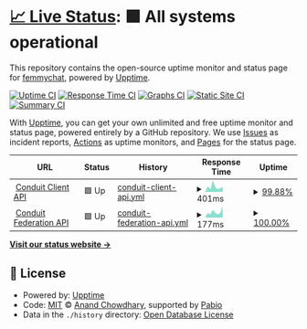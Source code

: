 # [📈 Live Status](https://demo.upptime.js.org): <!--live status--> **🟩 All systems operational**

This repository contains the open-source uptime monitor and status page for [femmychat](https://demo.upptime.js.org), powered by [Upptime](https://github.com/upptime/upptime).

[![Uptime CI](https://github.com/femmychat/femmy-status/workflows/Uptime%20CI/badge.svg)](https://github.com/femmychat/femmy-status/actions?query=workflow%3A%22Uptime+CI%22)
[![Response Time CI](https://github.com/femmychat/femmy-status/workflows/Response%20Time%20CI/badge.svg)](https://github.com/femmychat/femmy-status/actions?query=workflow%3A%22Response+Time+CI%22)
[![Graphs CI](https://github.com/femmychat/femmy-status/workflows/Graphs%20CI/badge.svg)](https://github.com/femmychat/femmy-status/actions?query=workflow%3A%22Graphs+CI%22)
[![Static Site CI](https://github.com/femmychat/femmy-status/workflows/Static%20Site%20CI/badge.svg)](https://github.com/femmychat/femmy-status/actions?query=workflow%3A%22Static+Site+CI%22)
[![Summary CI](https://github.com/femmychat/femmy-status/workflows/Summary%20CI/badge.svg)](https://github.com/femmychat/femmy-status/actions?query=workflow%3A%22Summary+CI%22)

With [Upptime](https://upptime.js.org), you can get your own unlimited and free uptime monitor and status page, powered entirely by a GitHub repository. We use [Issues](https://github.com/femmychat/femmy-status/issues) as incident reports, [Actions](https://github.com/femmychat/femmy-status/actions) as uptime monitors, and [Pages](https://demo.upptime.js.org) for the status page.

<!--start: status pages-->
<!-- This summary is generated by Upptime (https://github.com/upptime/upptime) -->
<!-- Do not edit this manually, your changes will be overwritten -->
<!-- prettier-ignore -->
| URL | Status | History | Response Time | Uptime |
| --- | ------ | ------- | ------------- | ------ |
| <img alt="" src="https://icons.duckduckgo.com/ip3/c.femmy.chat.ico" height="13"> [Conduit Client API](https://c.femmy.chat/_matrix/client/versions) | 🟩 Up | [conduit-client-api.yml](https://github.com/femmychat/femmy-status/commits/HEAD/history/conduit-client-api.yml) | <details><summary><img alt="Response time graph" src="./graphs/conduit-client-api/response-time-week.png" height="20"> 401ms</summary><br><a href="https://demo.upptime.js.org/history/conduit-client-api"><img alt="Response time 456" src="https://img.shields.io/endpoint?url=https%3A%2F%2Fraw.githubusercontent.com%2Ffemmychat%2Ffemmy-status%2FHEAD%2Fapi%2Fconduit-client-api%2Fresponse-time.json"></a><br><a href="https://demo.upptime.js.org/history/conduit-client-api"><img alt="24-hour response time 392" src="https://img.shields.io/endpoint?url=https%3A%2F%2Fraw.githubusercontent.com%2Ffemmychat%2Ffemmy-status%2FHEAD%2Fapi%2Fconduit-client-api%2Fresponse-time-day.json"></a><br><a href="https://demo.upptime.js.org/history/conduit-client-api"><img alt="7-day response time 401" src="https://img.shields.io/endpoint?url=https%3A%2F%2Fraw.githubusercontent.com%2Ffemmychat%2Ffemmy-status%2FHEAD%2Fapi%2Fconduit-client-api%2Fresponse-time-week.json"></a><br><a href="https://demo.upptime.js.org/history/conduit-client-api"><img alt="30-day response time 456" src="https://img.shields.io/endpoint?url=https%3A%2F%2Fraw.githubusercontent.com%2Ffemmychat%2Ffemmy-status%2FHEAD%2Fapi%2Fconduit-client-api%2Fresponse-time-month.json"></a><br><a href="https://demo.upptime.js.org/history/conduit-client-api"><img alt="1-year response time 456" src="https://img.shields.io/endpoint?url=https%3A%2F%2Fraw.githubusercontent.com%2Ffemmychat%2Ffemmy-status%2FHEAD%2Fapi%2Fconduit-client-api%2Fresponse-time-year.json"></a></details> | <details><summary><a href="https://demo.upptime.js.org/history/conduit-client-api">99.88%</a></summary><a href="https://demo.upptime.js.org/history/conduit-client-api"><img alt="All-time uptime 99.74%" src="https://img.shields.io/endpoint?url=https%3A%2F%2Fraw.githubusercontent.com%2Ffemmychat%2Ffemmy-status%2FHEAD%2Fapi%2Fconduit-client-api%2Fuptime.json"></a><br><a href="https://demo.upptime.js.org/history/conduit-client-api"><img alt="24-hour uptime 100.00%" src="https://img.shields.io/endpoint?url=https%3A%2F%2Fraw.githubusercontent.com%2Ffemmychat%2Ffemmy-status%2FHEAD%2Fapi%2Fconduit-client-api%2Fuptime-day.json"></a><br><a href="https://demo.upptime.js.org/history/conduit-client-api"><img alt="7-day uptime 99.88%" src="https://img.shields.io/endpoint?url=https%3A%2F%2Fraw.githubusercontent.com%2Ffemmychat%2Ffemmy-status%2FHEAD%2Fapi%2Fconduit-client-api%2Fuptime-week.json"></a><br><a href="https://demo.upptime.js.org/history/conduit-client-api"><img alt="30-day uptime 99.74%" src="https://img.shields.io/endpoint?url=https%3A%2F%2Fraw.githubusercontent.com%2Ffemmychat%2Ffemmy-status%2FHEAD%2Fapi%2Fconduit-client-api%2Fuptime-month.json"></a><br><a href="https://demo.upptime.js.org/history/conduit-client-api"><img alt="1-year uptime 99.74%" src="https://img.shields.io/endpoint?url=https%3A%2F%2Fraw.githubusercontent.com%2Ffemmychat%2Ffemmy-status%2FHEAD%2Fapi%2Fconduit-client-api%2Fuptime-year.json"></a></details>
| <img alt="" src="https://icons.duckduckgo.com/ip3/c.femmy.chat.ico" height="13"> [Conduit Federation API](https://c.femmy.chat/_matrix/federation/v1/version) | 🟩 Up | [conduit-federation-api.yml](https://github.com/femmychat/femmy-status/commits/HEAD/history/conduit-federation-api.yml) | <details><summary><img alt="Response time graph" src="./graphs/conduit-federation-api/response-time-week.png" height="20"> 177ms</summary><br><a href="https://demo.upptime.js.org/history/conduit-federation-api"><img alt="Response time 362" src="https://img.shields.io/endpoint?url=https%3A%2F%2Fraw.githubusercontent.com%2Ffemmychat%2Ffemmy-status%2FHEAD%2Fapi%2Fconduit-federation-api%2Fresponse-time.json"></a><br><a href="https://demo.upptime.js.org/history/conduit-federation-api"><img alt="24-hour response time 163" src="https://img.shields.io/endpoint?url=https%3A%2F%2Fraw.githubusercontent.com%2Ffemmychat%2Ffemmy-status%2FHEAD%2Fapi%2Fconduit-federation-api%2Fresponse-time-day.json"></a><br><a href="https://demo.upptime.js.org/history/conduit-federation-api"><img alt="7-day response time 177" src="https://img.shields.io/endpoint?url=https%3A%2F%2Fraw.githubusercontent.com%2Ffemmychat%2Ffemmy-status%2FHEAD%2Fapi%2Fconduit-federation-api%2Fresponse-time-week.json"></a><br><a href="https://demo.upptime.js.org/history/conduit-federation-api"><img alt="30-day response time 362" src="https://img.shields.io/endpoint?url=https%3A%2F%2Fraw.githubusercontent.com%2Ffemmychat%2Ffemmy-status%2FHEAD%2Fapi%2Fconduit-federation-api%2Fresponse-time-month.json"></a><br><a href="https://demo.upptime.js.org/history/conduit-federation-api"><img alt="1-year response time 362" src="https://img.shields.io/endpoint?url=https%3A%2F%2Fraw.githubusercontent.com%2Ffemmychat%2Ffemmy-status%2FHEAD%2Fapi%2Fconduit-federation-api%2Fresponse-time-year.json"></a></details> | <details><summary><a href="https://demo.upptime.js.org/history/conduit-federation-api">100.00%</a></summary><a href="https://demo.upptime.js.org/history/conduit-federation-api"><img alt="All-time uptime 99.96%" src="https://img.shields.io/endpoint?url=https%3A%2F%2Fraw.githubusercontent.com%2Ffemmychat%2Ffemmy-status%2FHEAD%2Fapi%2Fconduit-federation-api%2Fuptime.json"></a><br><a href="https://demo.upptime.js.org/history/conduit-federation-api"><img alt="24-hour uptime 100.00%" src="https://img.shields.io/endpoint?url=https%3A%2F%2Fraw.githubusercontent.com%2Ffemmychat%2Ffemmy-status%2FHEAD%2Fapi%2Fconduit-federation-api%2Fuptime-day.json"></a><br><a href="https://demo.upptime.js.org/history/conduit-federation-api"><img alt="7-day uptime 100.00%" src="https://img.shields.io/endpoint?url=https%3A%2F%2Fraw.githubusercontent.com%2Ffemmychat%2Ffemmy-status%2FHEAD%2Fapi%2Fconduit-federation-api%2Fuptime-week.json"></a><br><a href="https://demo.upptime.js.org/history/conduit-federation-api"><img alt="30-day uptime 99.96%" src="https://img.shields.io/endpoint?url=https%3A%2F%2Fraw.githubusercontent.com%2Ffemmychat%2Ffemmy-status%2FHEAD%2Fapi%2Fconduit-federation-api%2Fuptime-month.json"></a><br><a href="https://demo.upptime.js.org/history/conduit-federation-api"><img alt="1-year uptime 99.96%" src="https://img.shields.io/endpoint?url=https%3A%2F%2Fraw.githubusercontent.com%2Ffemmychat%2Ffemmy-status%2FHEAD%2Fapi%2Fconduit-federation-api%2Fuptime-year.json"></a></details>

<!--end: status pages-->

[**Visit our status website →**](https://demo.upptime.js.org)

## 📄 License

- Powered by: [Upptime](https://github.com/upptime/upptime)
- Code: [MIT](./LICENSE) © [Anand Chowdhary](https://anandchowdhary.com), supported by [Pabio](https://pabio.com)
- Data in the `./history` directory: [Open Database License](https://opendatacommons.org/licenses/odbl/1-0/)
